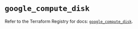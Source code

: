 # `google_compute_disk`

Refer to the Terraform Registry for docs: [`google_compute_disk`](https://registry.terraform.io/providers/hashicorp/google-beta/5.22.0/docs/resources/google_compute_disk).
